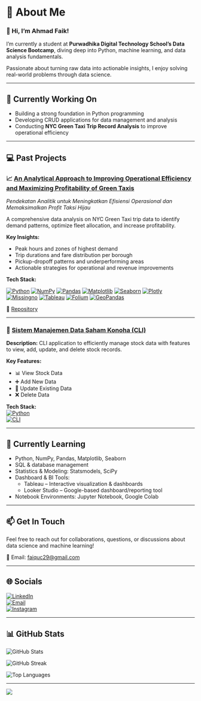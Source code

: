 # 💫 About Me  
### 👋 Hi, I’m Ahmad Faik!  

I’m currently a student at **Purwadhika Digital Technology School’s Data Science Bootcamp**, diving deep into Python, machine learning, and data analysis fundamentals.

Passionate about turning raw data into actionable insights, I enjoy solving real-world problems through data science.

---

## 🔭 Currently Working On  
- Building a strong foundation in Python programming  
- Developing CRUD applications for data management and analysis  
- Conducting **NYC Green Taxi Trip Record Analysis** to improve operational efficiency  

---

## 💻 Past Projects  

### 📈 [An Analytical Approach to Improving Operational Efficiency and Maximizing Profitability of Green Taxis](https://github.com/ahmadFaik/Green-Taxi-Analysis)  
*Pendekatan Analitik untuk Meningkatkan Efisiensi Operasional dan Memaksimalkan Profit Taksi Hijau*  

A comprehensive data analysis on NYC Green Taxi trip data to identify demand patterns, optimize fleet allocation, and increase profitability.  

**Key Insights:**  
- Peak hours and zones of highest demand  
- Trip durations and fare distribution per borough  
- Pickup-dropoff patterns and underperforming areas  
- Actionable strategies for operational and revenue improvements  

**Tech Stack:**  
<p align="left">
  <a href="https://www.python.org/"><img src="https://img.shields.io/badge/Python-%2300A8E8.svg?logo=python&logoColor=white" alt="Python" /></a>  
  <a href="https://numpy.org/"><img src="https://img.shields.io/badge/NumPy-%230A8AC7.svg?logo=numpy&logoColor=white" alt="NumPy" /></a>  
  <a href="https://pandas.pydata.org/"><img src="https://img.shields.io/badge/Pandas-%23150458.svg?logo=pandas&logoColor=white" alt="Pandas" /></a>  
  <a href="https://matplotlib.org/"><img src="https://img.shields.io/badge/Matplotlib-%23F7931E.svg?logo=matplotlib&logoColor=white" alt="Matplotlib" /></a>  
  <a href="https://seaborn.pydata.org/"><img src="https://img.shields.io/badge/Seaborn-%2310A0D0.svg?logo=seaborn&logoColor=white" alt="Seaborn" /></a>  
  <a href="https://plotly.com/"><img src="https://img.shields.io/badge/Plotly-%233F4F75.svg?logo=plotly&logoColor=white" alt="Plotly" /></a>  
  <a href="https://github.com/ResidentMario/missingno"><img src="https://img.shields.io/badge/Missingno-%23666666.svg?logo=data&logoColor=white" alt="Missingno" /></a>  
  <a href="https://www.tableau.com/"><img src="https://img.shields.io/badge/Tableau-%23E97627.svg?logo=tableau&logoColor=white" alt="Tableau" /></a>  
  <a href="https://python-visualization.github.io/folium/"><img src="https://img.shields.io/badge/Folium-%23006666.svg?logo=leaflet&logoColor=white" alt="Folium" /></a>  
  <a href="https://geopandas.org/"><img src="https://img.shields.io/badge/GeoPandas-%23222F5B.svg?logo=geopandas&logoColor=white" alt="GeoPandas" /></a>  
</p>  

🔗 [Repository](https://github.com/ahmadFaik/Green-Taxi-Analysis)  

---

### 🧾 [Sistem Manajemen Data Saham Konoha (CLI)](https://github.com/ahmadFaik/STOCK-CLI)  

**Description:** CLI application to efficiently manage stock data with features to view, add, update, and delete stock records.  

**Key Features:**  
- 📊 View Stock Data  
- ➕ Add New Data  
- 🔄 Update Existing Data  
- ❌ Delete Data  

**Tech Stack:**  
[![Python](https://img.shields.io/badge/Python-%2300A8E8.svg?logo=python&logoColor=white)](https://www.python.org/)  
[![CLI](https://img.shields.io/badge/CLI-%2310A0D0.svg?logo=command-line&logoColor=white)](https://en.wikipedia.org/wiki/Command-line_interface)  

---

## 🌱 Currently Learning  
- Python, NumPy, Pandas, Matplotlib, Seaborn  
- SQL & database management  
- Statistics & Modeling: Statsmodels, SciPy  
- Dashboard & BI Tools:  
  - Tableau – Interactive visualization & dashboards  
  - Looker Studio – Google-based dashboard/reporting tool  
- Notebook Environments: Jupyter Notebook, Google Colab  

---

## 📫 Get In Touch  
Feel free to reach out for collaborations, questions, or discussions about data science and machine learning!  

📧 Email: [faiquc29@gmail.com](mailto:faiquc29@gmail.com)  

---

## 🌐 Socials  
[![LinkedIn](https://img.shields.io/badge/LinkedIn-%230077B5.svg?logo=linkedin&logoColor=white)](https://linkedin.com/in/ahmadfaik)  
[![Email](https://img.shields.io/badge/Email-D14836?logo=gmail&logoColor=white)](mailto:faiquc29@gmail.com)  
[![Instagram](https://img.shields.io/badge/Instagram-%23E4405F.svg?logo=instagram&logoColor=white)](https://instagram.com/ahmadfaik_s)  

---

## 📊 GitHub Stats  
<p align="left">  
  <img src="https://github-readme-stats.vercel.app/api?username=ahmadFaik&theme=transparent&hide_border=false&include_all_commits=true&count_private=false" alt="GitHub Stats" />  
</p>  
<p align="left">  
  <img src="https://nirzak-streak-stats.vercel.app/?user=ahmadFaik&theme=transparent&hide_border=false" alt="GitHub Streak" />  
</p>  
<p align="left">  
  <img src="https://github-readme-stats.vercel.app/api/top-langs/?username=ahmadFaik&theme=transparent&hide_border=false&include_all_commits=true&count_private=false&layout=compact" alt="Top Languages" />  
</p>  

---

[![](https://visitcount.itsvg.in/api?id=ahmadFaik&icon=0&color=0)](https://visitcount.itsvg.in)

<!-- Proudly created with GPRM ( https://gprm.itsvg.in ) -->
